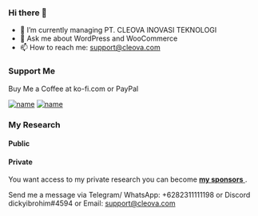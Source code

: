 ### Hi there 👋
- 🔭 I’m currently managing PT. CLEOVA INOVASI TEKNOLOGI
- 💬 Ask me about WordPress and WooCommerce
- 📫 How to reach me: support@cleova.com

### Support Me
Buy Me a Coffee at ko-fi.com or PayPal<br>

[![name](https://user-images.githubusercontent.com/31910468/202833210-f4a85c0e-6790-4882-be13-c62300af5dfe.png)](https://ko-fi.com/cleova)
[![name](https://user-images.githubusercontent.com/31910468/202841156-4e770c3f-7583-425c-9fed-e1ccfdac9a68.png)](https://paypal.me/cleovapay)



### My Research
#### Public
#### Private
You want access to my private research you can become <a href="https://github.com/sponsors/dickyibrohim/"> **my sponsors** </a>.

Send me a message via Telegram/ WhatsApp: +6282311111198 or Discord dickyibrohim#4594 or Email: support@cleova.com


<!--
**dickyibrohim/dickyibrohim** is a ✨ _special_ ✨ repository because its `README.md` (this file) appears on your GitHub profile.

Here are some ideas to get you started:

- 🔭 I’m currently working on ...
- 🌱 I’m currently learning ...
- 👯 I’m looking to collaborate on ...
- 🤔 I’m looking for help with ...
- 💬 Ask me about ...
- 📫 How to reach me: ...
- 😄 Pronouns: ...
- ⚡ Fun fact: ...
-->
